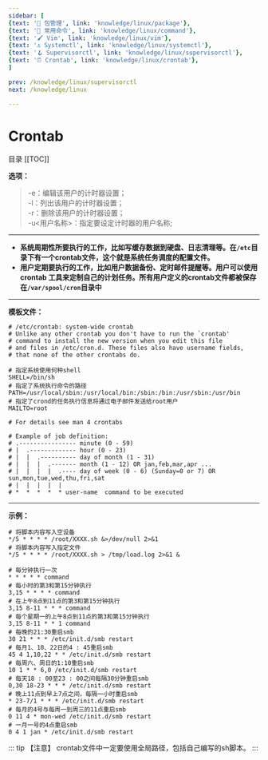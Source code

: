 ```yaml
---
sidebar: [
{text: '🔧 包管理', link: 'knowledge/linux/package'},
{text: '🌈 常用命令', link: 'knowledge/linux/command'},
{text: '🖌 Vim', link: 'knowledge/linux/vim'},
{text: '⚓️ Systemctl', link: 'knowledge/linux/systemctl'},
{text: '🪝 Supervisorctl', link: 'knowledge/linux/supervisorctl'},
{text: '⏰ Crontab', link: 'knowledge/linux/crontab'},
]

prev: /knowledge/linux/supervisorctl
next: /knowledge/linux

---
```


# Crontab

目录
[[TOC]]

**选项：**

> -e：编辑该用户的计时器设置；\
> -l：列出该用户的计时器设置；\
> -r：删除该用户的计时器设置；\
> -u<用户名称>：指定要设定计时器的用户名称;

---

- **系统周期性所要执行的工作，比如写缓存数据到硬盘、日志清理等。在`/etc`目录下有一个crontab文件，这个就是系统任务调度的配置文件。**
- **用户定期要执行的工作，比如用户数据备份、定时邮件提醒等。用户可以使用 crontab 工具来定制自己的计划任务。所有用户定义的crontab文件都被保存在`/var/spool/cron`目录中**

---

**模板文件：**

```shell:no-line-numbers
# /etc/crontab: system-wide crontab
# Unlike any other crontab you don't have to run the `crontab'
# command to install the new version when you edit this file
# and files in /etc/cron.d. These files also have username fields,
# that none of the other crontabs do.

# 指定系统使用何种shell
SHELL=/bin/sh
# 指定了系统执行命令的路径
PATH=/usr/local/sbin:/usr/local/bin:/sbin:/bin:/usr/sbin:/usr/bin
# 指定了crond的任务执行信息将通过电子邮件发送给root用户
MAILTO=root

# For details see man 4 crontabs

# Example of job definition:
# .---------------- minute (0 - 59)
# |  .------------- hour (0 - 23)
# |  |  .---------- day of month (1 - 31)
# |  |  |  .------- month (1 - 12) OR jan,feb,mar,apr ...
# |  |  |  |  .---- day of week (0 - 6) (Sunday=0 or 7) OR sun,mon,tue,wed,thu,fri,sat
# |  |  |  |  |
# *  *  *  *  * user-name  command to be executed
```

---

**示例：**

```shell:no-line-numbers
# 将脚本内容写入空设备
*/5 * * * * /root/XXXX.sh &>/dev/null 2>&1 
# 将脚本内容写入指定文件
*/5 * * * * /root/XXXX.sh > /tmp/load.log 2>&1 &
```

```shell:no-line-numbers
# 每分钟执行一次
* * * * * command
# 每小时的第3和第15分钟执行
3,15 * * * * command
# 在上午8点到11点的第3和第15分钟执行
3,15 8-11 * * * command
# 每个星期一的上午8点到11点的第3和第15分钟执行
3,15 8-11 * * 1 command
# 每晚的21:30重启smb 
30 21 * * * /etc/init.d/smb restart
# 每月1、10、22日的4 : 45重启smb
45 4 1,10,22 * * /etc/init.d/smb restart
# 每周六、周日的1:10重启smb
10 1 * * 6,0 /etc/init.d/smb restart
# 每天18 : 00至23 : 00之间每隔30分钟重启smb
0,30 18-23 * * * /etc/init.d/smb restart
# 晚上11点到早上7点之间，每隔一小时重启smb
* 23-7/1 * * * /etc/init.d/smb restart
# 每月的4号与每周一到周三的11点重启smb 
0 11 4 * mon-wed /etc/init.d/smb restart
# 一月一号的4点重启smb
0 4 1 jan * /etc/init.d/smb restart
```

::: tip 【注意】
crontab文件中一定要使用全局路径，包括自己编写的sh脚本。
:::